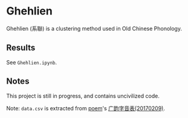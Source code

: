 # Ghehlien

Ghehlien (系聯) is a clustering method used in Old Chinese Phonology.

## Results

See `Ghehlien.ipynb`.

## Notes

This project is still in progress, and contains uncivilized code.

Note: `data.csv` is extracted from [poem](https://www.zhihu.com/people/poem)'s [广韵字音表(20170209)](https://zhuanlan.zhihu.com/p/20430939).
